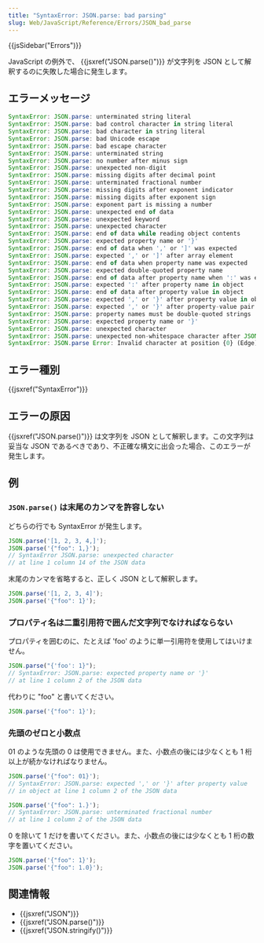 ```yaml
---
title: "SyntaxError: JSON.parse: bad parsing"
slug: Web/JavaScript/Reference/Errors/JSON_bad_parse
---
```


{{jsSidebar("Errors")}}

JavaScript の例外で、 {{jsxref("JSON.parse()")}} が文字列を JSON として解釈するのに失敗した場合に発生します。

## エラーメッセージ

```js
SyntaxError: JSON.parse: unterminated string literal
SyntaxError: JSON.parse: bad control character in string literal
SyntaxError: JSON.parse: bad character in string literal
SyntaxError: JSON.parse: bad Unicode escape
SyntaxError: JSON.parse: bad escape character
SyntaxError: JSON.parse: unterminated string
SyntaxError: JSON.parse: no number after minus sign
SyntaxError: JSON.parse: unexpected non-digit
SyntaxError: JSON.parse: missing digits after decimal point
SyntaxError: JSON.parse: unterminated fractional number
SyntaxError: JSON.parse: missing digits after exponent indicator
SyntaxError: JSON.parse: missing digits after exponent sign
SyntaxError: JSON.parse: exponent part is missing a number
SyntaxError: JSON.parse: unexpected end of data
SyntaxError: JSON.parse: unexpected keyword
SyntaxError: JSON.parse: unexpected character
SyntaxError: JSON.parse: end of data while reading object contents
SyntaxError: JSON.parse: expected property name or '}'
SyntaxError: JSON.parse: end of data when ',' or ']' was expected
SyntaxError: JSON.parse: expected ',' or ']' after array element
SyntaxError: JSON.parse: end of data when property name was expected
SyntaxError: JSON.parse: expected double-quoted property name
SyntaxError: JSON.parse: end of data after property name when ':' was expected
SyntaxError: JSON.parse: expected ':' after property name in object
SyntaxError: JSON.parse: end of data after property value in object
SyntaxError: JSON.parse: expected ',' or '}' after property value in object
SyntaxError: JSON.parse: expected ',' or '}' after property-value pair in object literal
SyntaxError: JSON.parse: property names must be double-quoted strings
SyntaxError: JSON.parse: expected property name or '}'
SyntaxError: JSON.parse: unexpected character
SyntaxError: JSON.parse: unexpected non-whitespace character after JSON data
SyntaxError: JSON.parse Error: Invalid character at position {0} (Edge)
```

## エラー種別

{{jsxref("SyntaxError")}}

## エラーの原因

{{jsxref("JSON.parse()")}} は文字列を JSON として解釈します。この文字列は妥当な JSON であるべきであり、不正確な構文に出会った場合、このエラーが発生します。

## 例

### `JSON.parse()` は末尾のカンマを許容しない

どちらの行でも SyntaxError が発生します。

```js example-bad
JSON.parse('[1, 2, 3, 4,]');
JSON.parse('{"foo": 1,}');
// SyntaxError JSON.parse: unexpected character
// at line 1 column 14 of the JSON data
```

末尾のカンマを省略すると、正しく JSON として解釈します。

```js example-good
JSON.parse('[1, 2, 3, 4]');
JSON.parse('{"foo": 1}');
```

### プロパティ名は二重引用符で囲んだ文字列でなければならない

プロパティを囲むのに、たとえば 'foo' のように単一引用符を使用してはいけません。

```js example-bad
JSON.parse("{'foo': 1}");
// SyntaxError: JSON.parse: expected property name or '}'
// at line 1 column 2 of the JSON data
```

代わりに "foo" と書いてください。

```js example-good
JSON.parse('{"foo": 1}');
```

### 先頭のゼロと小数点

01 のような先頭の 0 は使用できません。また、小数点の後には少なくとも 1 桁以上が続かなければなりません。

```js example-bad
JSON.parse('{"foo": 01}');
// SyntaxError: JSON.parse: expected ',' or '}' after property value
// in object at line 1 column 2 of the JSON data

JSON.parse('{"foo": 1.}');
// SyntaxError: JSON.parse: unterminated fractional number
// at line 1 column 2 of the JSON data
```

0 を除いて 1 だけを書いてください。また、小数点の後には少なくとも 1 桁の数字を置いてください。

```js example-good
JSON.parse('{"foo": 1}');
JSON.parse('{"foo": 1.0}');
```

## 関連情報

- {{jsxref("JSON")}}
- {{jsxref("JSON.parse()")}}
- {{jsxref("JSON.stringify()")}}
